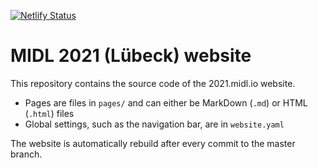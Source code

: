 [![Netlify Status](https://api.netlify.com/api/v1/badges/f7a83365-4dac-4743-8b75-940f941db337/deploy-status)](https://app.netlify.com/sites/midl-2021/deploys)

# MIDL 2021 (Lübeck) website

This repository contains the source code of the 2021.midl.io website.

* Pages are files in `pages/` and can either be MarkDown (`.md`) or HTML (`.html`) files
* Global settings, such as the navigation bar, are in `website.yaml`

The website is automatically rebuild after every commit to the master branch.
